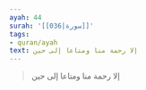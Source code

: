 ```yaml
---
ayah: 44
surah: '[[036|سورة]]'
tags:
- quran/ayah
text: إلا رحمة منا ومتاعا إلى حين
---
```

> إلا رحمة منا ومتاعا إلى حين
